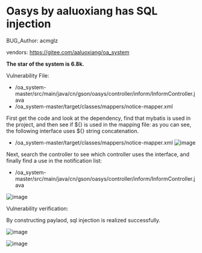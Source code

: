 # Oasys by aaluoxiang has SQL injection

BUG_Author: acmglz

vendors: https://gitee.com/aaluoxiang/oa_system

**The star of the system is 6.8k.**

Vulnerability File: 
- /oa_system-master/src/main/java/cn/gson/oasys/controller/inform/InformController.java
- /oa_system-master/target/classes/mappers/notice-mapper.xml

First get the code and look at the dependency, find that mybatis is used in the project, and then see if ${} is used in the mapping file: as you can see, the following interface uses ${} string concatenation.
- /oa_system-master/target/classes/mappers/notice-mapper.xml
![image](https://user-images.githubusercontent.com/54017627/235347721-1ba84300-1f95-4d8f-8f11-7e4cef7bae3f.png)



Next, search the controller to see which controller uses the interface, and finally find a use in the notification list:
- /oa_system-master/src/main/java/cn/gson/oasys/controller/inform/InformController.java

![image](https://user-images.githubusercontent.com/54017627/235347674-e1eca7b1-7c7f-4696-8ac3-b5c69c822b84.png)


Vulnerability verification:

By constructing paylaod, sql injection is realized successfully.

![image](https://user-images.githubusercontent.com/54017627/235347747-eb984219-7c40-47bc-9882-28df2edc576a.png)

![image](https://user-images.githubusercontent.com/54017627/235347763-84987514-24c7-4f74-b3ec-699830db1283.png)
